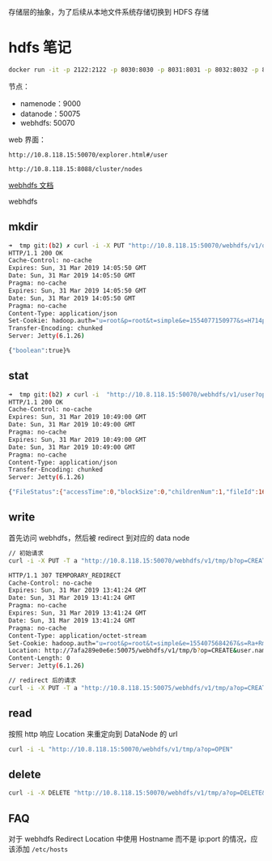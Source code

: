 存储层的抽象，为了后续从本地文件系统存储切换到 HDFS 存储

# hdfs 笔记

```bash
docker run -it -p 2122:2122 -p 8030:8030 -p 8031:8031 -p 8032:8032 -p 8083:8083 -p 8040:8040 -p 8088:8088 -p 19888:19888 -p 49707:49707 -p 50010:50010 -p 50020:50020 -p 50070:50070 -p 50075:50075 -p 50090:50090  sequenceiq/hadoop-docker:2.7.1 /etc/bootstrap.sh -bash
```

节点：

- namenode：9000
- datanode：50075
- webhdfs: 50070

web 界面：

```
http://10.8.118.15:50070/explorer.html#/user

http://10.8.118.15:8088/cluster/nodes
```

[webhdfs 文档](http://hadoop.apache.org/docs/stable/hadoop-project-dist/hadoop-hdfs/WebHDFS.html)

webhdfs

## mkdir

```bash
➜  tmp git:(b2) ✗ curl -i -X PUT "http://10.8.118.15:50070/webhdfs/v1/oss/image?op=MKDIRS&user.name=root"
HTTP/1.1 200 OK
Cache-Control: no-cache
Expires: Sun, 31 Mar 2019 14:05:50 GMT
Date: Sun, 31 Mar 2019 14:05:50 GMT
Pragma: no-cache
Expires: Sun, 31 Mar 2019 14:05:50 GMT
Date: Sun, 31 Mar 2019 14:05:50 GMT
Pragma: no-cache
Content-Type: application/json
Set-Cookie: hadoop.auth="u=root&p=root&t=simple&e=1554077150977&s=H714pJSxPaAlKec7tcgj7intmv8="; Path=/; Expires=Mon, 01-Apr-2019 00:05:50 GMT; HttpOnly
Transfer-Encoding: chunked
Server: Jetty(6.1.26)

{"boolean":true}%
```

## stat

```bash
➜  tmp git:(b2) ✗ curl -i  "http://10.8.118.15:50070/webhdfs/v1/user?op=GETFILESTATUS"
HTTP/1.1 200 OK
Cache-Control: no-cache
Expires: Sun, 31 Mar 2019 10:49:00 GMT
Date: Sun, 31 Mar 2019 10:49:00 GMT
Pragma: no-cache
Expires: Sun, 31 Mar 2019 10:49:00 GMT
Date: Sun, 31 Mar 2019 10:49:00 GMT
Pragma: no-cache
Content-Type: application/json
Transfer-Encoding: chunked
Server: Jetty(6.1.26)

{"FileStatus":{"accessTime":0,"blockSize":0,"childrenNum":1,"fileId":16386,"group":"supergroup","length":0,"modificationTime":1450036470505,"owner":"root","pathSuffix":"","permission":"755","replication":0,"storagePolicy":0,"type":"DIRECTORY"}}%
```

## write

首先访问 webhdfs，然后被 redirect 到对应的 data node

```bash
// 初始请求
curl -i -X PUT -T a "http://10.8.118.15:50070/webhdfs/v1/tmp/b?op=CREATE&user.name=root&overwrite=true&noredirect=true"

HTTP/1.1 307 TEMPORARY_REDIRECT
Cache-Control: no-cache
Expires: Sun, 31 Mar 2019 13:41:24 GMT
Date: Sun, 31 Mar 2019 13:41:24 GMT
Pragma: no-cache
Expires: Sun, 31 Mar 2019 13:41:24 GMT
Date: Sun, 31 Mar 2019 13:41:24 GMT
Pragma: no-cache
Content-Type: application/octet-stream
Set-Cookie: hadoop.auth="u=root&p=root&t=simple&e=1554075684267&s=Ra+RmicRTuVM1cyB7/9hPpQgVWc="; Path=/; Expires=Sun, 31-Mar-2019 23:41:24 GMT; HttpOnly
Location: http://7afa289e0e6e:50075/webhdfs/v1/tmp/b?op=CREATE&user.name=root&namenoderpcaddress=7afa289e0e6e:9000&overwrite=false
Content-Length: 0
Server: Jetty(6.1.26)

// redirect 后的请求
curl -i -X PUT -T a "http://10.8.118.15:50075/webhdfs/v1/tmp/a?op=CREATE&user.name=root&namenoderpcaddress=7afa289e0e6e:9000&blocksize=1048576&buffersize=64&overwrite=true&permission=755&replication=1"
```

## read

按照 http 响应 Location 来重定向到 DataNode 的 url

```bash
curl -i -L "http://10.8.118.15:50070/webhdfs/v1/tmp/a?op=OPEN"
```

## delete

```bash
curl -i -X DELETE "http://10.8.118.15:50070/webhdfs/v1/tmp/a?op=DELETE&user.name=root"
```

## FAQ

对于 webhdfs Redirect Location 中使用 Hostname 而不是 ip:port 的情况，应该添加 `/etc/hosts`
